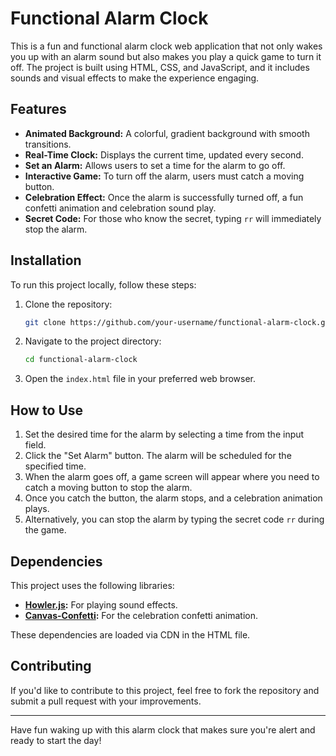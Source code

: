 # Functional Alarm Clock

This is a fun and functional alarm clock web application that not only wakes you up with an alarm sound but also makes you play a quick game to turn it off. The project is built using HTML, CSS, and JavaScript, and it includes sounds and visual effects to make the experience engaging.

## Features

- **Animated Background:** A colorful, gradient background with smooth transitions.
- **Real-Time Clock:** Displays the current time, updated every second.
- **Set an Alarm:** Allows users to set a time for the alarm to go off.
- **Interactive Game:** To turn off the alarm, users must catch a moving button.
- **Celebration Effect:** Once the alarm is successfully turned off, a fun confetti animation and celebration sound play.
- **Secret Code:** For those who know the secret, typing `rr` will immediately stop the alarm.

## Installation

To run this project locally, follow these steps:

1. Clone the repository:
    ```bash
    git clone https://github.com/your-username/functional-alarm-clock.git
    ```
2. Navigate to the project directory:
    ```bash
    cd functional-alarm-clock
    ```
3. Open the `index.html` file in your preferred web browser.

## How to Use

1. Set the desired time for the alarm by selecting a time from the input field.
2. Click the "Set Alarm" button. The alarm will be scheduled for the specified time.
3. When the alarm goes off, a game screen will appear where you need to catch a moving button to stop the alarm.
4. Once you catch the button, the alarm stops, and a celebration animation plays.
5. Alternatively, you can stop the alarm by typing the secret code `rr` during the game.

## Dependencies

This project uses the following libraries:

- **[Howler.js](https://howlerjs.com/):** For playing sound effects.
- **[Canvas-Confetti](https://www.kirilv.com/canvas-confetti/):** For the celebration confetti animation.

These dependencies are loaded via CDN in the HTML file.

## Contributing

If you'd like to contribute to this project, feel free to fork the repository and submit a pull request with your improvements.

---

Have fun waking up with this alarm clock that makes sure you're alert and ready to start the day!
